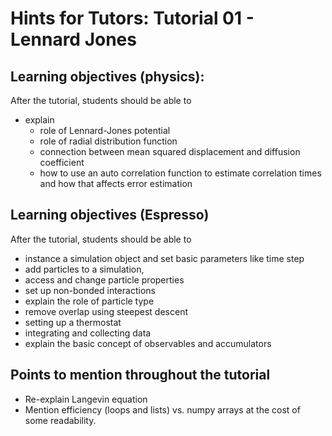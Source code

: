 # Hints for Tutors: Tutorial 01 - Lennard Jones

## Learning objectives (physics):

After the tutorial, students should be able to 

* explain
    * role of Lennard-Jones potential
    * role of radial distribution function
    * connection between mean squared displacement and diffusion coefficient
    * how to use an auto correlation function to estimate correlation times and how that affects error estimation


## Learning objectives (Espresso)

After the tutorial, students should be able to 

* instance a simulation object and set basic parameters like time step
* add particles to a simulation, 
* access and change particle properties
* set up non-bonded interactions
* explain the role of particle type
* remove overlap using steepest descent
* setting up a thermostat
* integrating and collecting data
* explain the basic concept of observables and accumulators

## Points to mention throughout the tutorial

* Re-explain Langevin equation
* Mention efficiency (loops and lists) vs. numpy arrays at the cost of some readability.
